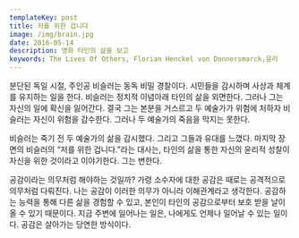 ```yaml
---
templateKey: post
title: 저를 위한 겁니다
image: /img/brain.jpg
date: 2016-05-14
description: 영화 타인의 삶을 보고
keywords: The Lives Of Others, Florian Henckel von Donnersmarck,윤리
---
```


분단된 독일 시절, 주인공 비슬러는 동독 비밀 경찰이다. 시민들을 감시하며 사상과 체계를 유지하는 일을 한다. 비슬러는 정치적 이념아래 타인의 삶을 외면한다. 그러나 그는 자신의 일에 확신을 잃어간다. 결국 그는 본분을 거스르고 두 예술가가 위험에 처하자 비슬러는 자신이 위험을 감수한다. 그러나 두 예술가의 죽음을 막지는 못한다.

비슬러는 죽기 전 두 예술가의 삶을 감시했다. 그리고 그들과 유대를 느꼈다.  마지막 장면의 비슬러의 “저를 위한 겁니다.”라는 대사는, 타인의 삶을 통한 자신의 윤리적 성찰이 자신을 위한 것이라고 이야기한다. 그는 변한다.

공감이라는 의무처럼 해야하는 것일까? 가령 소수자에 대한 공감은 때로는 공격적으로 의무처럼 다뤄진다. 나는 공감이 이러한 의무가 아니라 이해관계라고 생각한다. 공감하는 능력을 통해 다른 삶을 경험할 수 있고, 본인이 타인의 공감으로부터 보호 받을 날이 올 수 있기 때문이다. 지금 주변에 일어나는 일은, 나에게도 언제나 일어날 수 있는 일이다. 공감은 살아가는 당연한 방식이다.
